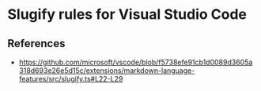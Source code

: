# Slugify rules for Visual Studio Code

## References

* <https://github.com/microsoft/vscode/blob/f5738efe91cb1d0089d3605a318d693e26e5d15c/extensions/markdown-language-features/src/slugify.ts#L22-L29>
